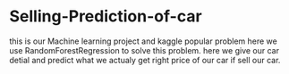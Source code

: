 # Selling-Prediction-of-car 
this is our Machine learning project and kaggle popular problem here we use RandomForestRegression to solve this problem.
here we give our car detial and predict what we actualy get right price of our car if sell our car.
